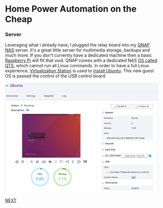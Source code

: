 # Home Power Automation on the Cheap
### Server

Leveraging what I already have, I plugged the relay board into my [QNAP NAS](https://www.amazon.com/gp/product/B017YB9HCE/ref=ppx_yo_dt_b_search_asin_title?ie=UTF8&psc=1) server. It's a great little server for multimedia storage, backups and much more. If you don't currently have a dedicated machine then a basic [Raspberry Pi](https://www.amazon.com/Raspberry-Model-2019-Quad-Bluetooth/dp/B07TD42S27/ref=sxin_2_ac_d_pm?ac_md=3-0-VW5kZXIgJDUw-ac_d_pm&crid=13XH9CCSLZX14&cv_ct_cx=raspberry+pi+4&keywords=raspberry+pi+4&pd_rd_i=B07TD42S27&pd_rd_r=ab15954d-f42a-4ff3-bed3-6006edcf43f3&pd_rd_w=KKPWB&pd_rd_wg=Eh02w&pf_rd_p=709d2064-e546-4799-9e66-b352ea89951f&pf_rd_r=SNJ1H7YKFEKVZZB1TBEK&psc=1&qid=1578032825&sprefix=rasp%2Caps%2C204) will fill that void.
QNAP comes with a dedicated NAS [OS called QTS](https://www.qnap.com/en-us/qts4/con_show.php?op=showone&cid=1), which cannot run all Linux commands. In order to have a full Linux experience, [Virtualization Station](https://www.qnap.com/solution/virtualization-station/en/) is used to [install Ubuntu](https://ubuntu.com/#download). This new guest OS is passed the control of the USB control board.

![vmstation](/docs/images/virtualizationStation.png)

[NEXT](/docs/assembly.md)
